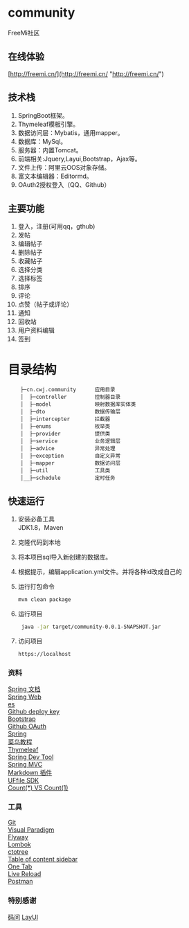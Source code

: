 # community
FreeMi社区
## 在线体验
[http://freemi.cn/](http://freemi.cn/ "http://freemi.cn/")

## 技术栈
1. SpringBoot框架。
2. Thymeleaf模板引擎。
3. 数据访问层：Mybatis，通用mapper。
4. 数据库：MySql。
5. 服务器：内置Tomcat。
6. 前端相关:Jquery,Layui,Bootstrap，Ajax等。
7. 文件上传：阿里云OOS对象存储。
8. 富文本编辑器：Editormd。
9. OAuth2授权登入（QQ、Github）

## 主要功能
1. 登入，注册(可用qq，gthub) 
2. 发帖 
3. 编辑帖子
4. 删除帖子
5. 收藏帖子
6. 选择分类
7. 选择标签
8. 排序
9. 评论
10. 点赞（帖子或评论）
11. 通知
12. 回收站
13. 用户资料编辑
14. 签到
# 目录结构
   ```
       ├─cn.cwj.community      应用目录
       │  ├─controller         控制器目录
       │  ├─model              映射数据库实体类
       │  ├─dto                数据传输层
       │  ├─intercepter        拦截器
       │  ├─enums              枚举类
       │  ├─provider           提供类
       │  ├─service            业务逻辑层
       │  ├─advice             异常处理
       │  ├─exception          自定义异常
       │  ├─mapper             数据访问层
       │  ├─util               工具类
       │__├─schedule           定时任务
  ```
## 快速运行
1. 安装必备工具  
JDK1.8，Maven
2. 克隆代码到本地 
3. 将本项目sql导入新创建的数据库。
4. 根据提示，编辑application.yml文件。并将各种id改成自己的

5. 运行打包命令
   ```sh 
   mvn clean package
   ```
 
6. 运行项目  
   ```sh
    java -jar target/community-0.0.1-SNAPSHOT.jar
    ```
8. 访问项目
   ```
   https://localhost
   ```
### 资料
[Spring 文档](https://spring.io/guides)    
[Spring Web](https://spring.io/guides/gs/serving-web-content/)   
[es](https://elasticsearch.cn/explore)    
[Github deploy key](https://developer.github.com/v3/guides/managing-deploy-keys/#deploy-keys)    
[Bootstrap](https://v3.bootcss.com/getting-started/)    
[Github OAuth](https://developer.github.com/apps/building-oauth-apps/creating-an-oauth-app/)    
[Spring](https://docs.spring.io/spring-boot/docs/2.0.0.RC1/reference/htmlsingle/#boot-features-embedded-database-support)    
[菜鸟教程](https://www.runoob.com/mysql/mysql-insert-query.html)    
[Thymeleaf](https://www.thymeleaf.org/doc/tutorials/3.0/usingthymeleaf.html#setting-attribute-values)    
[Spring Dev Tool](https://docs.spring.io/spring-boot/docs/2.0.0.RC1/reference/htmlsingle/#using-boot-devtools)  
[Spring MVC](https://docs.spring.io/spring/docs/5.0.3.RELEASE/spring-framework-reference/web.html#mvc-handlermapping-interceptor)  
[Markdown 插件](http://editor.md.ipandao.com/)   
[UFfile SDK](https://github.com/ucloud/ufile-sdk-java)  
[Count(*) VS Count(1)](https://mp.weixin.qq.com/s/Rwpke4BHu7Fz7KOpE2d3Lw)  

### 工具
[Git](https://git-scm.com/download)   
[Visual Paradigm](https://www.visual-paradigm.com)    
[Flyway](https://flywaydb.org/getstarted/firststeps/maven)  
[Lombok](https://www.projectlombok.org)    
[ctotree](https://www.octotree.io/)   
[Table of content sidebar](https://chrome.google.com/webstore/detail/table-of-contents-sidebar/ohohkfheangmbedkgechjkmbepeikkej)    
[One Tab](https://chrome.google.com/webstore/detail/chphlpgkkbolifaimnlloiipkdnihall)    
[Live Reload](https://chrome.google.com/webstore/detail/livereload/jnihajbhpnppcggbcgedagnkighmdlei/related)  
[Postman](https://chrome.google.com/webstore/detail/coohjcphdfgbiolnekdpbcijmhambjff)

### 特别感谢
[码问](http://www.mawen.co/) 
[LayUI](https://fly.layui.com/) 
